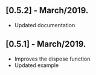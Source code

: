 ## [0.5.2] - March/2019.

* Updated documentation


## [0.5.1] - March/2019.

* Improves the dispose function
* Updated example
